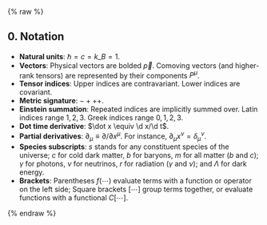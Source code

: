 {% raw %} 

<section markdown="1">

## 0. Notation
 
- **Natural units**: $\hbar = c = k\_B = 1$. 
- **Vectors**: Physical vectors are bolded $\vec p$. Comoving vectors (and higher-rank tensors) are represented by their components $P^\mu$.
- **Tensor indices**: Upper indices are contravariant. Lower indices are covariant.
- **Metric signature**: ${-} {+} {+} {+}$.
- **Einstein summation**: Repeated indices are implicitly summed over. Latin indices range $1,2,3$. Greek indices range $0,1,2,3$.
- **Dot time derivative**: $\dot x \equiv \d x/\d t$.
- **Partial derivatives**: $\partial_\mu \equiv \partial/\partial x^\mu$. For instance, $\partial_\mu x^\nu = \delta_\mu^\nu$.
- **Species subscripts**: $s$ stands for any constituent species of the universe; $c$ for cold dark matter, $b$ for baryons, $m$ for all matter ($b$ and $c$); $\gamma$ for photons, $\nu$ for neutrinos, $r$ for radiation ($\gamma$ and $\nu$); and $\Lambda$ for dark energy.
- **Brackets**: Parentheses $f(\cdots)$ evaluate terms with a function or operator on the left side; Square brackets $[\cdots]$ group terms together, or evaluate functions with a functional $C[\cdots]$.

</section>

{% endraw %}
